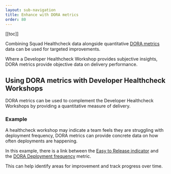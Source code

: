 ```yaml
---
layout: sub-navigation
title: Enhance with DORA metrics
order: 80
---
```


[[toc]]

Combining Squad Healthcheck data alongside quantitative [DORA metrics](https://dora.dev/guides/dora-metrics-four-keys/) data can be used for targeted improvements.

Where a Developer Healthcheck Workshop provides subjective insights, DORA metrics provide objective data on delivery performance.

## Using DORA metrics with Developer Healthcheck Workshops
DORA metrics can be used to complement the Developer Healthcheck Workshops by providing a quantitative measure of delivery.

### Example
A healthcheck workshop may indicate a team feels they are struggling with deployment frequency, DORA metrics can provide concrete data on how often deployments are happening.

In this example, there is a link between the [Easy to Release indicator](/indicators) and the [DORA Deployment frequency](https://dora.dev/guides/dora-metrics-four-keys/) metric.

This can help identify areas for improvement and track progress over time.
